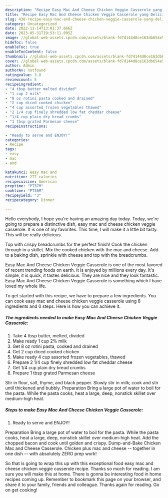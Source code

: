 ```yaml
---
description: "Recipe Easy Mac And Cheese Chicken Veggie Casserole yang Delicious"
title: "Recipe Easy Mac And Cheese Chicken Veggie Casserole yang Delicious"
slug: 438-recipe-easy-mac-and-cheese-chicken-veggie-casserole-yang-delicious
category: Uncategorized
date: 2022-11-14T13:01:37.666Z
date: 2023-05-31T19:53:11.095Z
image: //global-web-assets.cpcdn.com/assets/blank-fd7d144d8ce163db654e5a02c40b08a2775adb7897d16e4062681dc7e1b2800f.png
hideToc: false
enableToc: true
enableTocContent: false
thumbnail: //global-web-assets.cpcdn.com/assets/blank-fd7d144d8ce163db654e5a02c40b08a2775adb7897d16e4062681dc7e1b2800f.png
cover: //global-web-assets.cpcdn.com/assets/blank-fd7d144d8ce163db654e5a02c40b08a2775adb7897d16e4062681dc7e1b2800f.png
author: Admin
authorAv: notfound
ratingvalue: 3.8
reviewcount: 5
recipeingredient:
- "4 tbsp butter melted divided"
- "1 cup 2 milk"
- "8 oz rotini pasta cooked and drained"
- "2 cup diced cooked chicken"
- "4 cup assorted frozen vegetables thawed"
- "2 1/4 cup finely shredded low fat cheddar cheese"
- "1/4 cup plain dry bread crumbs"
- "1 tbsp grated Parmesan cheese"
recipeinstructions:

- "Ready to serve and ENJOY!"
categories:
- Recipe
tags:
- easy
- mac
- and

katakunci: easy mac and 
nutrition: 277 calories
recipecuisine: American
preptime: "PT37M"
cooktime: "PT36M"
recipeyield: "3"
recipecategory: Dinner

---
```



Hello everybody, I hope you're having an amazing day today. Today, we're going to prepare a distinctive dish, easy mac and cheese chicken veggie casserole. It is one of my favorites. This time, I will make it a little bit tasty. This will be really delicious.

Top with crispy breadcrumbs for the perfect finish! Cook the chicken through in a skillet. Mix the cooked chicken with the mac and cheese. Add to a baking dish, sprinkle with cheese and top with the breadcrumbs.

Easy Mac And Cheese Chicken Veggie Casserole is one of the most favored of recent trending foods on earth. It is enjoyed by millions every day. It's simple, it is quick, it tastes delicious. They are nice and they look fantastic. Easy Mac And Cheese Chicken Veggie Casserole is something which I have loved my whole life.


To get started with this recipe, we have to prepare a few ingredients. You can cook easy mac and cheese chicken veggie casserole using 8 ingredients and 0 steps. Here is how you can achieve it.

<!--inarticleads1-->

##### The ingredients needed to make Easy Mac And Cheese Chicken Veggie Casserole:

1. Take 4 tbsp butter, melted, divided
1. Make ready 1 cup 2% milk
1. Get 8 oz rotini pasta, cooked and drained
1. Get 2 cup diced cooked chicken
1. Make ready 4 cup assorted frozen vegetables, thawed
1. Prepare 2 1/4 cup finely shredded low fat cheddar cheese
1. Get 1/4 cup plain dry bread crumbs
1. Prepare 1 tbsp grated Parmesan cheese


Stir in flour, salt, thyme, and black pepper. Slowly stir in milk; cook and stir until thickened and bubbly. Preparation Bring a large pot of water to boil for the pasta. While the pasta cooks, heat a large, deep, nonstick skillet over medium-high heat. 

<!--inarticleads2-->

##### Steps to make Easy Mac And Cheese Chicken Veggie Casserole:


1. Ready to serve and ENJOY!

Preparation Bring a large pot of water to boil for the pasta. While the pasta cooks, heat a large, deep, nonstick skillet over medium-high heat. Add the chopped bacon and cook until golden and crispy. Dump-and-Bake Chicken Mac and Cheese Casserole. Chicken plus mac and cheese -- together in one dish -- with absolutely ZERO prep work! 

So that is going to wrap this up with this exceptional food easy mac and cheese chicken veggie casserole recipe. Thanks so much for reading. I am sure you will make this at home. There is gonna be interesting food in home recipes coming up. Remember to bookmark this page on your browser, and share it to your family, friends and colleague. Thanks again for reading. Go on get cooking!
